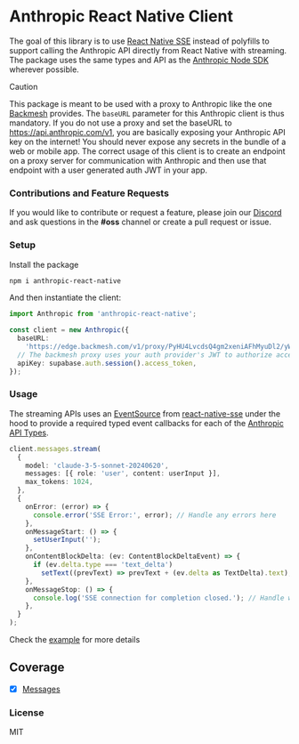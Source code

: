 # Anthropic React Native Client

The goal of this library is to use [React Native SSE](https://github.com/binaryminds/react-native-sse) instead of polyfills to support calling the Anthropic API directly from React Native with streaming. The package uses the same types and API as the [Anthropic Node SDK](https://github.com/anthropics/anthropic-sdk-typescript) wherever possible.

> [!CAUTION]
> This package is meant to be used with a proxy to Anthropic like the one [Backmesh](https://backmesh.com) provides. The `baseURL` parameter for this Anthropic client is thus mandatory. If you do not use a proxy and set the baseURL to https://api.anthropic.com/v1, you are basically exposing your Anthropic API key on the internet! You should never expose any secrets in the bundle of a web or mobile app. The correct usage of this client is to create an endpoint on a proxy server for communication with Anthropic and then use that endpoint with a user generated auth JWT in your app.

### Contributions and Feature Requests

If you would like to contribute or request a feature, please join our [Discord](https://discord.com/invite/FfYyJfgUUY) and ask questions in the **#oss** channel or create a pull request or issue.

### Setup

Install the package

```bash
npm i anthropic-react-native
```

And then instantiate the client:

```typescript
import Anthropic from 'anthropic-react-native';

const client = new Anthropic({
  baseURL:
    'https://edge.backmesh.com/v1/proxy/PyHU4LvcdsQ4gm2xeniAFhMyuDl2/yWo35DdTROVMT52N0qs4/',
  // The backmesh proxy uses your auth provider's JWT to authorize access
  apiKey: supabase.auth.session().access_token,
});
```

### Usage

The streaming APIs uses an [EventSource](https://developer.mozilla.org/en-US/docs/Web/API/EventSource) from [react-native-sse](https://github.com/binaryminds/react-native-sse) under the hood to provide a required typed event callbacks for each of the [Anthropic API Types](https://docs.anthropic.com/en/api/messages-streaming#event-types).

```typescript
client.messages.stream(
  {
    model: 'claude-3-5-sonnet-20240620',
    messages: [{ role: 'user', content: userInput }],
    max_tokens: 1024,
  },
  {
    onError: (error) => {
      console.error('SSE Error:', error); // Handle any errors here
    },
    onMessageStart: () => {
      setUserInput('');
    },
    onContentBlockDelta: (ev: ContentBlockDeltaEvent) => {
      if (ev.delta.type === 'text_delta')
        setText((prevText) => prevText + (ev.delta as TextDelta).text);
    },
    onMessageStop: () => {
      console.log('SSE connection for completion closed.'); // Handle when the connection is opened
    },
  }
);
```

Check the [example](https://github.com/backmesh/anthropic-react-native/blob/main/sample/app/index.tsx) for more details

## Coverage

- [x] [Messages](https://docs.anthropic.com/en/api/messages)

### License

MIT
